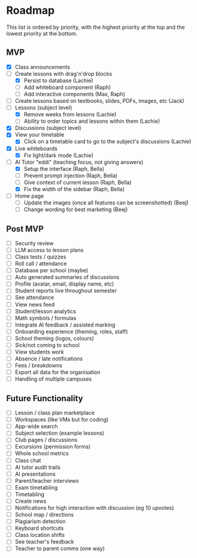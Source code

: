 # Roadmap

This list is ordered by priority, with the highest priority at the top and the lowest priority at the bottom.

## MVP

- [x] Class announcements
- [ ] Create lessons with drag'n'drop blocks
  - [x] Persist to database (Lachie)
  - [ ] Add whiteboard component (Raph)
  - [ ] Add interactive components (Max, Raph)
- [ ] Create lessons based on textbooks, slides, PDFs, images, etc (Jack)
- [ ] Lessons (subject level)
  - [x] Remove weeks from lessons (Lachie)
  - [ ] Ability to order topics and lessons within them (Lachie)
- [x] Discussions (subject level)
- [x] View your timetable
  - [x] Click on a timetable card to go to the subject's discussions (Lachie)
- [x] Live whiteboards
  - [x] Fix light/dark mode (Lachie)
- [ ] AI Tutor "eddi" (teaching focus, not giving answers)
  - [x] Setup the interface (Raph, Bella)
  - [ ] Prevent prompt injection (Raph, Bella)
  - [ ] Give context of current lesson (Raph, Bella)
  - [x] Fix the width of the sidebar (Raph, Bella)
- [ ] Home page
  - [ ] Update the images (once all features can be screenshotted) (Beej)
  - [ ] Change wording for best marketing (Beej)

## Post MVP

- [ ] Security review
- [ ] LLM access to lesson plans
- [ ] Class tests / quizzes
- [ ] Roll call / attendance
- [ ] Database per school (maybe)
- [ ] Auto generated summaries of discussions
- [ ] Profile (avatar, email, display name, etc)
- [ ] Student reports live throughout semester
- [ ] See attendance
- [ ] View news feed
- [ ] Student/lesson analytics
- [ ] Math symbols / formulas
- [ ] Integrate AI feedback / assisted marking
- [ ] Onboarding experience (theming, roles, staff)
- [ ] School theming (logos, colours)
- [ ] Sick/not coming to school
- [ ] View students work
- [ ] Absence / late notifications
- [ ] Fees / breakdowns
- [ ] Export all data for the organisation
- [ ] Handling of multiple campuses

## Future Functionality

- [ ] Lesson / class plan marketplace
- [ ] Workspaces (like VMs but for coding)
- [ ] App-wide search
- [ ] Subject selection (example lessons)
- [ ] Club pages / discussions
- [ ] Excursions (permission forms)
- [ ] Whole school metrics
- [ ] Class chat
- [ ] AI tutor audit trails
- [ ] AI presentations
- [ ] Parent/teacher interviews
- [ ] Exam timetabling
- [ ] Timetabling
- [ ] Create news
- [ ] Notifications for high interaction with discussion (eg 10 upvotes)
- [ ] School map / directions
- [ ] Plagiarism detection
- [ ] Keyboard shortcuts
- [ ] Class location shifts
- [ ] See teacher's feedback
- [ ] Teacher to parent comms (one way)
